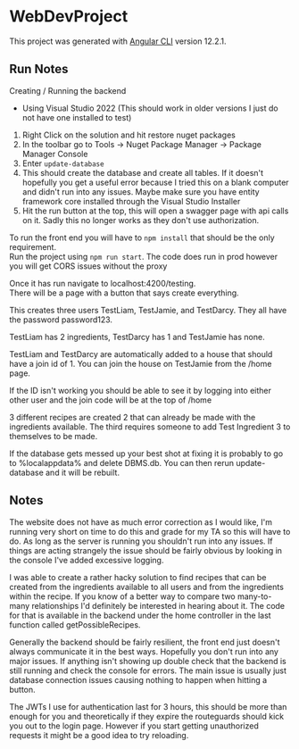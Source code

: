 # WebDevProject

This project was generated with [Angular CLI](https://github.com/angular/angular-cli) version 12.2.1.

## Run Notes
Creating / Running the backend
- Using Visual Studio 2022 (This should work in older versions I just do not have one installed to test)

 1. Right Click on the solution and hit restore nuget packages
 2. In the toolbar go to Tools -> Nuget Package Manager -> Package Manager Console
 3. Enter `update-database`
 4. This should create the database and create all tables. If it doesn't hopefully you get a useful error because I tried this on a blank computer and didn't run into any issues. Maybe make sure you have entity framework core installed through the Visual Studio Installer
 5. Hit the run button at the top, this will open a swagger page with api calls on it. Sadly this no longer works as they don't use authorization.

To run the front end you will have to `npm install` that should be the only requirement.  
Run the project using `npm run start`. The code does run in prod however you will get CORS issues without the proxy

Once it has run navigate to localhost:4200/testing.  
There will be a page with a button that says create everything.  

This creates three users TestLiam, TestJamie, and TestDarcy. They all have the password password123.  

TestLiam has 2 ingredients, TestDarcy has 1 and TestJamie has none.  

TestLiam and TestDarcy are automatically added to a house that should have a join id of 1. You can join the house on TestJamie from the /home page.  

If the ID isn't working you should be able to see it by logging into either other user and the join code will be at the top of /home  

3 different recipes are created 2 that can already be made with the ingredients available. The third requires someone to add Test Ingredient 3 to themselves to be made.  

If the database gets messed up your best shot at fixing it is probably to go to %localappdata% and delete DBMS.db. You can then rerun update-database and it will be rebuilt.

## Notes  
The website does not have as much error correction as I would like, I'm running very short on time to do this and grade for my TA so this will have to do. As long as the server is running you shouldn't run into any issues. If things are acting strangely the issue should be fairly obvious by looking in the console I've added excessive logging.  

I was able to create a rather hacky solution to find recipes that can be created from the ingredients available to all users and from the ingredients within the recipe. If you know of a better way to compare two many-to-many relationships I'd definitely be interested in hearing about it. The code for that is available in the backend under the home controller in the last function called getPossibleRecipes.  

Generally the backend should be fairly resilient, the front end just doesn't always communicate it in the best ways. Hopefully you don't run into any major issues. If anything isn't showing up double check that the backend is still running and check the console for errors. The main issue is usually just database connection issues causing nothing to happen when hitting a button.  

The JWTs I use for authentication last for 3 hours, this should be more than enough for you and theoretically if they expire the routeguards should kick you out to the login page. However if you start getting unauthorized requests it might be a good idea to try reloading.  